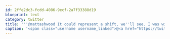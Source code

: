 ```yaml
---
id: 2ffe2dc3-fcdd-4086-9ecf-2a7f33388d19
blueprint: text
category: twitter
title: '''@mattashwood It could represent a shift, we''ll see. I was witness to a "my last iPhone" pact last night.'
caption: '<span class="username username_linked">@<a href="https://twitter.com/mattashwood" title="Matt Ashwood">mattashwood</a></span> It could represent a shift, we''ll see. I was witness to a "my last iPhone" pact last night.'
---
```

